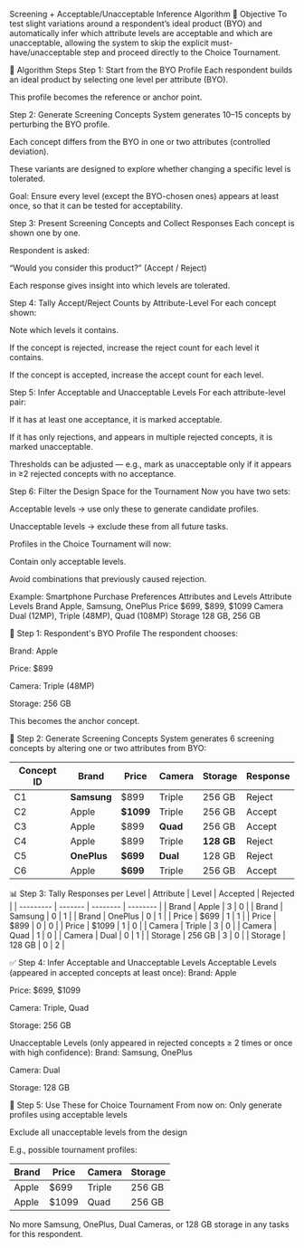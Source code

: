  Screening + Acceptable/Unacceptable Inference Algorithm
🎯 Objective
To test slight variations around a respondent’s ideal product (BYO) and automatically infer which attribute levels are acceptable and which are unacceptable, allowing the system to skip the explicit must-have/unacceptable step and proceed directly to the Choice Tournament.

🧭 Algorithm Steps
Step 1: Start from the BYO Profile
Each respondent builds an ideal product by selecting one level per attribute (BYO).

This profile becomes the reference or anchor point.

Step 2: Generate Screening Concepts
System generates 10–15 concepts by perturbing the BYO profile.

Each concept differs from the BYO in one or two attributes (controlled deviation).

These variants are designed to explore whether changing a specific level is tolerated.

Goal:
Ensure every level (except the BYO-chosen ones) appears at least once, so that it can be tested for acceptability.

Step 3: Present Screening Concepts and Collect Responses
Each concept is shown one by one.

Respondent is asked:

“Would you consider this product?” (Accept / Reject)

Each response gives insight into which levels are tolerated.

Step 4: Tally Accept/Reject Counts by Attribute-Level
For each concept shown:

Note which levels it contains.

If the concept is rejected, increase the reject count for each level it contains.

If the concept is accepted, increase the accept count for each level.

Step 5: Infer Acceptable and Unacceptable Levels
For each attribute-level pair:

If it has at least one acceptance, it is marked acceptable.

If it has only rejections, and appears in multiple rejected concepts, it is marked unacceptable.

Thresholds can be adjusted — e.g., mark as unacceptable only if it appears in ≥2 rejected concepts with no acceptance.

Step 6: Filter the Design Space for the Tournament
Now you have two sets:

Acceptable levels → use only these to generate candidate profiles.

Unacceptable levels → exclude these from all future tasks.

Profiles in the Choice Tournament will now:

Contain only acceptable levels.

Avoid combinations that previously caused rejection.

Example: Smartphone Purchase Preferences
Attributes and Levels
Attribute	Levels
Brand	Apple, Samsung, OnePlus
Price	$699, $899, $1099
Camera	Dual (12MP), Triple (48MP), Quad (108MP)
Storage	128 GB, 256 GB

🧱 Step 1: Respondent's BYO Profile
The respondent chooses:

Brand: Apple

Price: $899

Camera: Triple (48MP)

Storage: 256 GB

This becomes the anchor concept.

🧪 Step 2: Generate Screening Concepts
System generates 6 screening concepts by altering one or two attributes from BYO:

| Concept ID | Brand       | Price      | Camera   | Storage    | Response |
| ---------- | ----------- | ---------- | -------- | ---------- | -------- |
| C1         | **Samsung** | \$899      | Triple   | 256 GB     | Reject   |
| C2         | Apple       | **\$1099** | Triple   | 256 GB     | Accept   |
| C3         | Apple       | \$899      | **Quad** | 256 GB     | Accept   |
| C4         | Apple       | \$899      | Triple   | **128 GB** | Reject   |
| C5         | **OnePlus** | **\$699**  | **Dual** | 128 GB     | Reject   |
| C6         | Apple       | **\$699**  | Triple   | 256 GB     | Accept   |


📊 Step 3: Tally Responses per Level
| Attribute | Level   | Accepted | Rejected |
| --------- | ------- | -------- | -------- |
| Brand     | Apple   | 3        | 0        |
| Brand     | Samsung | 0        | 1        |
| Brand     | OnePlus | 0        | 1        |
| Price     | \$699   | 1        | 1        |
| Price     | \$899   | 0        | 0        |
| Price     | \$1099  | 1        | 0        |
| Camera    | Triple  | 3        | 0        |
| Camera    | Quad    | 1        | 0        |
| Camera    | Dual    | 0        | 1        |
| Storage   | 256 GB  | 3        | 0        |
| Storage   | 128 GB  | 0        | 2        |


✅ Step 4: Infer Acceptable and Unacceptable Levels
Acceptable Levels (appeared in accepted concepts at least once):
Brand: Apple

Price: $699, $1099

Camera: Triple, Quad

Storage: 256 GB

Unacceptable Levels (only appeared in rejected concepts ≥ 2 times or once with high confidence):
Brand: Samsung, OnePlus

Camera: Dual

Storage: 128 GB

🎯 Step 5: Use These for Choice Tournament
From now on:
Only generate profiles using acceptable levels

Exclude all unacceptable levels from the design

E.g., possible tournament profiles:

| Brand | Price  | Camera | Storage |
| ----- | ------ | ------ | ------- |
| Apple | \$699  | Triple | 256 GB  |
| Apple | \$1099 | Quad   | 256 GB  |


No more Samsung, OnePlus, Dual Cameras, or 128 GB storage in any tasks for this respondent.












